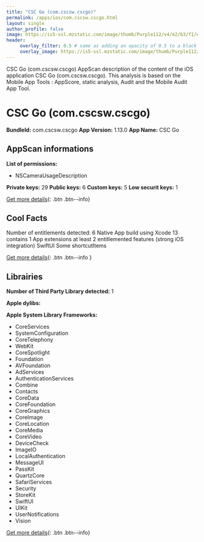 ```yaml
---
title: "CSC Go (com.cscsw.cscgo)"
permalink: /apps/ios/com.cscsw.cscgo.html
layout: single
author_profile: false
image: https://is5-ssl.mzstatic.com/image/thumb/Purple112/v4/e2/b3/f1/e2b3f105-48cc-56df-da42-9606772122b2/AppIcon-1x_U007emarketing-0-7-0-85-220.png/512x512bb.jpg
header: 
     overlay_filter: 0.5 # same as adding an opacity of 0.5 to a black background
     overlay_image: https://is5-ssl.mzstatic.com/image/thumb/Purple112/v4/e2/b3/f1/e2b3f105-48cc-56df-da42-9606772122b2/AppIcon-1x_U007emarketing-0-7-0-85-220.png/512x512bb.jpg
---
```

CSC Go (com.cscsw.cscgo) AppScan description of the content of the iOS application CSC Go (com.cscsw.cscgo). This analysis is based on the Mobile App Tools : AppScore, static analysis, Audit and the Mobile Audit App Tool.

# CSC Go (com.cscsw.cscgo)

**BundleId:** com.cscsw.cscgo
**App Version:** 1.13.0
**App Name:** CSC Go


## AppScan informations 

**List of permissions:** 
- NSCameraUsageDescription
  
  
**Private keys:** 29
**Public keys:** 6
**Custom keys:** 5
**Low securit keys:** 1
  
[Get more details](/pricing.html){: .btn .btn--info}

## Cool Facts

Number of entitlements detected: 6
Native App
build using Xcode 13
contains 1 App extensions
at least 2 entitlemented features (strong iOS integration)
SwiftUI
Some shortcutItems 
  
[Get more details](/pricing.html){: .btn .btn--info }

## Librairies 
**Number of Third Party Library detected:** 1


**Apple dylibs:**


**Apple System Library Frameworks:**
- CoreServices
- SystemConfiguration
- CoreTelephony
- WebKit
- CoreSpotlight
- Foundation
- AVFoundation
- AdServices
- AuthenticationServices
- Combine
- Contacts
- CoreData
- CoreFoundation
- CoreGraphics
- CoreImage
- CoreLocation
- CoreMedia
- CoreVideo
- DeviceCheck
- ImageIO
- LocalAuthentication
- MessageUI
- PassKit
- QuartzCore
- SafariServices
- Security
- StoreKit
- SwiftUI
- UIKit
- UserNotifications
- Vision


  
[Get more details](/pricing.html){: .btn .btn--info}

